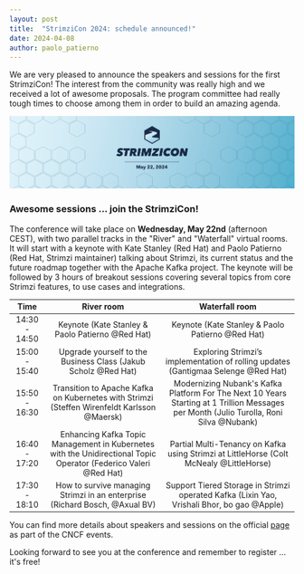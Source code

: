 ```yaml
---
layout: post
title:  "StrimziCon 2024: schedule announced!"
date: 2024-04-08
author: paolo_patierno
---
```


We are very pleased to announce the speakers and sessions for the first StrimziCon!
The interest from the community was really high and we received a lot of awesome proposals.
The program committee had really tough times to choose among them in order to build an amazing agenda.

<!--more-->

![StrimziCon 2024 Banner](/assets/images/posts/2024-01-29-strimzicon2024-banner.png)

### Awesome sessions ... join the StrimziCon! 

The conference will take place on <b>Wednesday, May 22nd</b> (afternoon CEST), with two parallel tracks in the "River" and "Waterfall" virtual rooms.
It will start with a keynote with Kate Stanley (Red Hat) and Paolo Patierno (Red Hat, Strimzi maintainer) talking about Strimzi, its current status and the future roadmap together with the Apache Kafka project.
The keynote will be followed by 3 hours of breakout sessions covering several topics from core Strimzi features, to use cases and integrations.

| Time | River room | Waterfall room |
|:---:|:---:|:---:|
| 14:30 - 14:50 | Keynote (Kate Stanley & Paolo Patierno @Red Hat) | Keynote (Kate Stanley & Paolo Patierno @Red Hat) |
| 15:00 - 15:40 | Upgrade yourself to the Business Class (Jakub Scholz @Red Hat) | Exploring Strimzi’s implementation of rolling updates (Gantigmaa Selenge @Red Hat) |
| 15:50 - 16:30 | Transition to Apache Kafka on Kubernetes with Strimzi (Steffen Wirenfeldt Karlsson @Maersk) | Modernizing Nubank's Kafka Platform For The Next 10 Years Starting at 1 Trillion Messages per Month (Julio Turolla, Roni Silva @Nubank) |
| 16:40 - 17:20 | Enhancing Kafka Topic Management in Kubernetes with the Unidirectional Topic Operator (Federico Valeri @Red Hat) | Partial Multi-Tenancy on Kafka using Strimzi at LittleHorse (Colt McNealy @LittleHorse) |
| 17:30 - 18:10 | How to survive managing Strimzi in an enterprise (Richard Bosch, @Axual BV) | Support Tiered Storage in Strimzi operated Kafka (Lixin Yao, Vrishali Bhor, bo gao @Apple) |

You can find more details about speakers and sessions on the official [page](https://community.cncf.io/events/details/cncf-virtual-project-events-2024-hosted-by-cncf-presents-strimzicon-2024-virtual/) as part of the CNCF events.

Looking forward to see you at the conference and remember to register ... it's free!